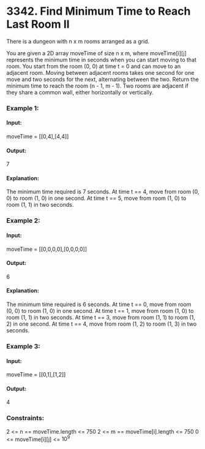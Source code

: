 # 3342. Find Minimum Time to Reach Last Room II
There is a dungeon with n x m rooms arranged as a grid.

You are given a 2D array moveTime of size n x m, where moveTime[i][j] represents the minimum time in seconds when you can start moving to that room. You start from the room (0, 0) at time t = 0 and can move to an adjacent room. Moving between adjacent rooms takes one second for one move and two seconds for the next, alternating between the two.
Return the minimum time to reach the room (n - 1, m - 1).
Two rooms are adjacent if they share a common wall, either horizontally or vertically.

### Example 1:
#### Input:
moveTime = [[0,4],[4,4]]
#### Output:
7
#### Explanation:
The minimum time required is 7 seconds.
At time t == 4, move from room (0, 0) to room (1, 0) in one second.
At time t == 5, move from room (1, 0) to room (1, 1) in two seconds.

### Example 2:
#### Input: 
moveTime = [[0,0,0,0],[0,0,0,0]]
#### Output: 
6
#### Explanation:
The minimum time required is 6 seconds.
At time t == 0, move from room (0, 0) to room (1, 0) in one second.
At time t == 1, move from room (1, 0) to room (1, 1) in two seconds.
At time t == 3, move from room (1, 1) to room (1, 2) in one second.
At time t == 4, move from room (1, 2) to room (1, 3) in two seconds.

### Example 3:
#### Input:
moveTime = [[0,1],[1,2]]
#### Output:
4

### Constraints:
2 <= n == moveTime.length <= 750
2 <= m == moveTime[i].length <= 750
0 <= moveTime[i][j] <= $`10^9`$

